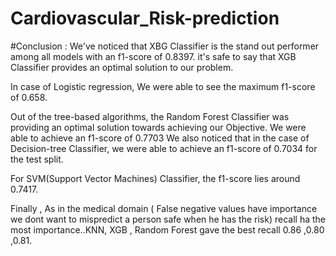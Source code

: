 # Cardiovascular_Risk-prediction
#Conclusion :
We've noticed that XBG Classifier is the stand out performer among all models with an f1-score of 0.8397. it's safe to say that XGB Classifier provides an optimal solution to our problem.

In case of Logistic regression, We were able to see the maximum f1-score of 0.658.

Out of the tree-based algorithms, the Random Forest Classifier was providing an optimal solution towards achieving our Objective. We were able to achieve an f1-score of 0.7703 We also noticed that in the case of Decision-tree Classifier, we were able to achieve an f1-score of 0.7034 for the test split.

For SVM(Support Vector Machines) Classifier, the f1-score lies around 0.7417.

Finally , As in the medical domain ( False negative values have importance we dont want to mispredict a person safe when he has the risk) recall ha the most importance..KNN, XGB , Random Forest gave the best recall 0.86 ,0.80 ,0.81.
